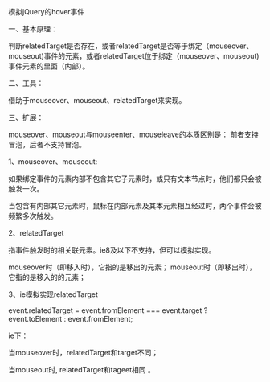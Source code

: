 模拟jQuery的hover事件

一、基本原理：

判断relatedTarget是否存在，或者relatedTarget是否等于绑定（mouseover、mouseout)事件的元素，或者relatedTarget位于绑定（mouseover、mouseout)事件元素的里面（内部）。

二、工具：

借助于mouseover、mouseout、relatedTarget来实现。

三、扩展：

mouseover、mouseout与mouseenter、mouseleave的本质区别是：
前者支持冒泡，后者不支持冒泡。

1、mouseover、mouseout:

如果绑定事件的元素内部不包含其它子元素时，或只有文本节点时，他们都只会被触发一次。

当包含有内部其它元素时，鼠标在内部元素及其本元素相互经过时，两个事件会被频繁多次触发。


2、relatedTarget 

指事件触发时的相关联元素。ie8及以下不支持，但可以模拟实现。

mouseover时（即移入时），它指的是移出的元素；
mouseout时（即移出时），它指的是移入的的元素；

3、ie模拟实现relatedTarget

event.relatedTarget = event.fromElement === event.target ? event.toElement : event.fromElement;

ie下：

当mouseover时，relatedTarget和target不同；

当mouseout时, relatedTarget和tageet相同 。











